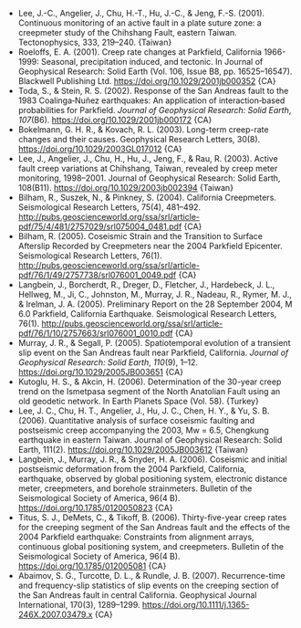 * Lee, J.-C., Angelier, J., Chu, H.-T., Hu, J.-C., & Jeng, F.-S. (2001). Continuous monitoring of an active fault in a plate suture zone: a creepmeter study of the Chihshang Fault, eastern Taiwan. Tectonophysics, 333, 219–240. {Taiwan}
* Roeloffs, E. A. (2001). Creep rate changes at Parkfield, California 1966-1999: Seasonal, precipitation induced, and tectonic. In Journal of Geophysical Research: Solid Earth (Vol. 106, Issue B8, pp. 16525–16547). Blackwell Publishing Ltd. https://doi.org/10.1029/2001jb000352 {CA}
* Toda, S., & Stein, R. S. (2002). Response of the San Andreas fault to the 1983 Coalinga‐Nuñez earthquakes: An application of interaction‐based probabilities for Parkfield. _Journal of Geophysical Research: Solid Earth_, _107_(B6). https://doi.org/10.1029/2001jb000172 {CA}
* Bokelmann, G. H. R., & Kovach, R. L. (2003). Long-term creep-rate changes and their causes. Geophysical Research Letters, 30(8). https://doi.org/10.1029/2003GL017012 {CA}
* Lee, J., Angelier, J., Chu, H., Hu, J., Jeng, F., & Rau, R. (2003). Active fault creep variations at Chihshang, Taiwan, revealed by creep meter monitoring, 1998–2001. Journal of Geophysical Research: Solid Earth, 108(B11). https://doi.org/10.1029/2003jb002394 {Taiwan}
* Bilham, R., Suszek, N., & Pinkney, S. (2004). California Creepmeters. Seismological Research Letters, 75(4), 481–492. http://pubs.geoscienceworld.org/ssa/srl/article-pdf/75/4/481/2757029/srl075004_0481.pdf {CA}
* Bilham, R. (2005). Coseismic Strain and the Transition to Surface Afterslip Recorded by Creepmeters near the 2004 Parkfield Epicenter. Seismological Research Letters, 76(1). http://pubs.geoscienceworld.org/ssa/srl/article-pdf/76/1/49/2757738/srl076001_0049.pdf {CA}
* Langbein, J., Borcherdt, R., Dreger, D., Fletcher, J., Hardebeck, J. L., Hellweg, M., Ji, C., Johnston, M., Murray, J. R., Nadeau, R., Rymer, M. J., & Irelman, J. A. (2005). Preliminary Report on the 28 September 2004, M 6.0 Parkfield, California Earthquake. Seismological Research Letters, 76(1). http://pubs.geoscienceworld.org/ssa/srl/article-pdf/76/1/10/2757663/srl076001_0010.pdf {CA}
* Murray, J. R., & Segall, P. (2005). Spatiotemporal evolution of a transient slip event on the San Andreas fault near Parkfield, California. _Journal of Geophysical Research: Solid Earth_, _110_(9), 1–12. https://doi.org/10.1029/2005JB003651 {CA}
* Kutoglu, H. S., & Akcin, H. (2006). Determination of the 30-year creep trend on the Ismetpasa segment of the North Anatolian Fault using an old geodetic network. In Earth Planets Space (Vol. 58). {Turkey}
* Lee, J. C., Chu, H. T., Angelier, J., Hu, J. C., Chen, H. Y., & Yu, S. B. (2006). Quantitative analysis of surface coseismic faulting and postseismic creep accompanying the 2003, Mw = 6.5, Chengkung earthquake in eastern Taiwan. Journal of Geophysical Research: Solid Earth, 111(2). https://doi.org/10.1029/2005JB003612 {Taiwan}
* Langbein, J., Murray, J. R., & Snyder, H. A. (2006). Coseismic and initial postseismic deformation from the 2004 Parkfield, California, earthquake, observed by global positioning system, electronic distance meter, creepmeters, and borehole strainmeters. Bulletin of the Seismological Society of America, 96(4 B). https://doi.org/10.1785/0120050823 {CA}
* Titus, S. J., DeMets, C., & Tikoff, B. (2006). Thirty-five-year creep rates for the creeping segment of the San Andreas fault and the effects of the 2004 Parkfield earthquake: Constraints from alignment arrays, continuous global positioning system, and creepmeters. Bulletin of the Seismological Society of America, 96(4 B). https://doi.org/10.1785/012005081 {CA}
* Abaimov, S. G., Turcotte, D. L., & Rundle, J. B. (2007). Recurrence-time and frequency-slip statistics of slip events on the creeping section of the San Andreas fault in central California. Geophysical Journal International, 170(3), 1289–1299. https://doi.org/10.1111/j.1365-246X.2007.03479.x {CA}